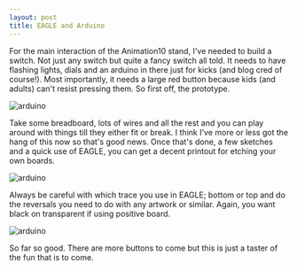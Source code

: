 ```yaml
--- 
layout: post
title: EAGLE and Arduino
---
```


For the main interaction of the Animation10 stand, I've needed to build a switch. Not just any switch but quite a fancy switch all told. It needs to have flashing lights, dials and an arduino in there just for kicks (and blog cred of course!). Most importantly, it needs a large red button because kids (and adults) can't resist pressing them. So first off, the prototype. 


![arduino](http://1.bp.blogspot.com/_WNXP2eEZSdg/TBpGsZ6TzyI/AAAAAAAAArE/Ub-JOJ_grrU/s1600/IMG_0048.jpg)


Take some breadboard, lots of wires and all the rest and you can play around with things till they either fit or break. I think I've more or less got the hang of this now so that's good news. Once that's done, a few sketches and a quick use of EAGLE, you can get a decent printout for etching your own boards.


![arduino](http://3.bp.blogspot.com/_WNXP2eEZSdg/TBpHFIiCFgI/AAAAAAAAArM/KUafe9U6xL4/s1600/IMG_0056.jpg)


Always be careful with which trace you use in EAGLE; bottom or top and do the reversals you need to do with any artwork or similar. Again, you want black on transparent if using positive board.


![arduino](http://2.bp.blogspot.com/_WNXP2eEZSdg/TBpHc4PGS6I/AAAAAAAAArU/vUHWaicTOs0/s1600/IMG_0055.jpg)


So far so good. There are more buttons to come but this is just a taster of the fun that is to come.
